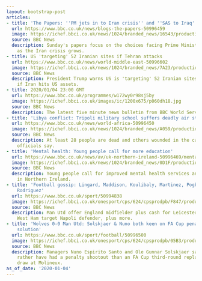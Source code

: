 ```yaml
---
layout: bootstrap-post
articles:
- title: 'The Papers: ''PM jets in to Iran crisis'' and ''SAS to Iraq'''
  url: https://www.bbc.co.uk/news/blogs-the-papers-50996459
  image: https://ichef.bbci.co.uk/news/1024/branded_news/16543/production/_110395419_mos-1-final.jpg
  source: BBC News
  description: Sunday's papers focus on the choices facing Prime Minister Boris Johnson
    as the Iran crisis grows.
- title: US 'targeting' 52 Iranian sites if Tehran attacks
  url: https://www.bbc.co.uk/news/world-middle-east-50996602
  image: https://ichef.bbci.co.uk/news/1024/branded_news/7A23/production/_97176213_breaking_news_bigger.png
  source: BBC News
  description: President Trump warns US is 'targeting' 52 Iranian sites and will strike
    if Iran hits US assets.
- title: 2020/01/04 23:00 GMT
  url: https://www.bbc.co.uk/programmes/w172wy0r98sj5by
  image: https://ichef.bbci.co.uk/images/ic/1200x675/p060dh18.jpg
  source: BBC News
  description: The latest five minute news bulletin from BBC World Service.
- title: 'Libya conflict: Tripoli military school suffers deadly air strike'
  url: https://www.bbc.co.uk/news/world-africa-50996450
  image: https://ichef.bbci.co.uk/news/1024/branded_news/A059/production/_110394014_058863876.jpg
  source: BBC News
  description: At least 28 people are dead and others wounded in the capital, Tripoli,
    officials say.
- title: 'Mental health: Young people call for more education'
  url: https://www.bbc.co.uk/news/av/uk-northern-ireland-50996469/mental-health-young-people-call-for-more-education
  image: https://ichef.bbci.co.uk/news/1024/branded_news/0D1F/production/_110395330_p07zjxx7.jpg
  source: BBC News
  description: Young people call for improved mental health services and education
    in Northern Ireland.
- title: 'Football gossip: Lingard, Maddison, Koulibaly, Martinez, Pogba, Emerson,
    Rodriguez'
  url: https://www.bbc.co.uk/sport/50994838
  image: https://ichef.bbci.co.uk/onesport/cps/624/cpsprodpb/F847/production/_110395536_lingard_afp.jpg
  source: BBC News
  description: Man Utd offer England midfielder plus cash for Leicester playmaker,
    West Ham target Napoli defender, plus more.
- title: 'Wolves 0-0 Man Utd: Solskjaer & Nuno both keen on FA Cup penalty shootout
    solution'
  url: https://www.bbc.co.uk/sport/football/50996500
  image: https://ichef.bbci.co.uk/onesport/cps/624/cpsprodpb/05B3/production/_110395410_pens.jpg
  source: BBC News
  description: Managers Nuno Espirito Santo and Ole Gunnar Solskjaer say they would
    rather have had a penalty shootout than an FA Cup third-round replay after a 0-0
    draw at Molineux.
as_of_date: '2020-01-04'
---
```


